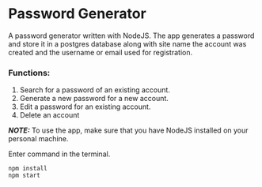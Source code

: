 # Password Generator

A password generator written with NodeJS. The app generates a password and store it in a postgres database along with site name the account was created and the username or email used for registration.

### Functions:
1. Search for a password of an existing account.
2. Generate a new password for a new account.
3. Edit a password for an existing account.
4. Delete an account

***NOTE:***
To use the app, make sure that you have NodeJS installed on your personal machine.

Enter command in the terminal.
```
npm install
npm start
```
